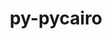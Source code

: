 ---
title: "py-pycairo"
layout: cache
categories: [package, develop]
meta: {"compilers": ["gcc@11.4.0"], "num_specs": 13, "num_specs_by_stack": {"e4s": 13, "root": 13}, "oss": ["ubuntu22.04"], "platforms": ["linux"], "stacks": ["e4s", "root"], "targets": ["x86_64_v3"], "versions": ["1.24.0"]}
spec_details: [{"compiler": "gcc@11.4.0", "hash": "4tjoifz22mkofh7d2aw6e6q3gxxw4qyu", "os": "ubuntu22.04", "platform": "linux", "size": "-", "stacks": ["e4s", "root"], "target": "x86_64_v3", "variants": ["build_system=python_pip"], "versions": ["1.24.0"]}, {"compiler": "gcc@11.4.0", "hash": "7dgdroy724nf3sfyg4obj6nm2o2gzjqs", "os": "ubuntu22.04", "platform": "linux", "size": "-", "stacks": ["e4s", "root"], "target": "x86_64_v3", "variants": ["build_system=python_pip"], "versions": ["1.24.0"]}, {"compiler": "gcc@11.4.0", "hash": "c2walfc35bik7ejyfsuhtsrsyv5p2iq5", "os": "ubuntu22.04", "platform": "linux", "size": "-", "stacks": ["e4s", "root"], "target": "x86_64_v3", "variants": ["build_system=python_pip"], "versions": ["1.24.0"]}, {"compiler": "gcc@11.4.0", "hash": "cy7xums3cn3bgczt6uobravjxxjvgbyu", "os": "ubuntu22.04", "platform": "linux", "size": "-", "stacks": ["e4s", "root"], "target": "x86_64_v3", "variants": ["build_system=python_pip"], "versions": ["1.24.0"]}, {"compiler": "gcc@11.4.0", "hash": "e4krqwnjb7pfttdttksb4jxakurosyqs", "os": "ubuntu22.04", "platform": "linux", "size": "-", "stacks": ["e4s", "root"], "target": "x86_64_v3", "variants": ["build_system=python_pip"], "versions": ["1.24.0"]}, {"compiler": "gcc@11.4.0", "hash": "etqj3h7xncbmz337xbipcxq4p24ltgyu", "os": "ubuntu22.04", "platform": "linux", "size": "-", "stacks": ["e4s", "root"], "target": "x86_64_v3", "variants": ["build_system=python_pip"], "versions": ["1.24.0"]}, {"compiler": "gcc@11.4.0", "hash": "hrre4zmgzzbwltobvfyhxn2wc7gfiprz", "os": "ubuntu22.04", "platform": "linux", "size": "-", "stacks": ["e4s", "root"], "target": "x86_64_v3", "variants": ["build_system=python_pip"], "versions": ["1.24.0"]}, {"compiler": "gcc@11.4.0", "hash": "hsyfsoiqtms3hd6lrhd6hgfu4ha2dlbr", "os": "ubuntu22.04", "platform": "linux", "size": "-", "stacks": ["e4s", "root"], "target": "x86_64_v3", "variants": ["build_system=python_pip"], "versions": ["1.24.0"]}, {"compiler": "gcc@11.4.0", "hash": "iatkpaukto7fzol4xpo5odaycgfubrtq", "os": "ubuntu22.04", "platform": "linux", "size": "-", "stacks": ["e4s", "root"], "target": "x86_64_v3", "variants": ["build_system=python_pip"], "versions": ["1.24.0"]}, {"compiler": "gcc@11.4.0", "hash": "k57myzeatoddwxiri7n2xrgc3bo5r4oi", "os": "ubuntu22.04", "platform": "linux", "size": "-", "stacks": ["e4s", "root"], "target": "x86_64_v3", "variants": ["build_system=python_pip"], "versions": ["1.24.0"]}, {"compiler": "gcc@11.4.0", "hash": "pe5rcktgbac7wg4uyasixq6ooqqv4nsp", "os": "ubuntu22.04", "platform": "linux", "size": "-", "stacks": ["e4s", "root"], "target": "x86_64_v3", "variants": ["build_system=python_pip"], "versions": ["1.24.0"]}, {"compiler": "gcc@11.4.0", "hash": "qyirqffzmhvnwximpvy2citk4takmlpq", "os": "ubuntu22.04", "platform": "linux", "size": "-", "stacks": ["e4s", "root"], "target": "x86_64_v3", "variants": ["build_system=python_pip"], "versions": ["1.24.0"]}, {"compiler": "gcc@11.4.0", "hash": "wawkxe7lxzhuffxj43x2mbxmpghtj5yl", "os": "ubuntu22.04", "platform": "linux", "size": "-", "stacks": ["e4s", "root"], "target": "x86_64_v3", "variants": ["build_system=python_pip"], "versions": ["1.24.0"]}]
---